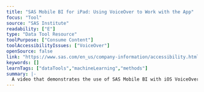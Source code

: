 ```yaml
---
title: "SAS Mobile BI for iPad: Using VoiceOver to Work with the App"
focus: "Tool"
source: "SAS Institute"
readability: ["E"]
type: "Data Tool Resource"
toolPurpose: ["Consume Content"]
toolAccessibilityIssues: ["VoiceOver"]
openSource: false
link: "https://www.sas.com/en_us/company-information/accessibility.html#m=video-sas-mobile-bi-for-ios"
keywords: []
learnTags: ["dataTools","machineLearning","methods"]
summary: |-
  A video that demonstrates the use of SAS Mobile BI with iOS VoiceOver.
---
```


